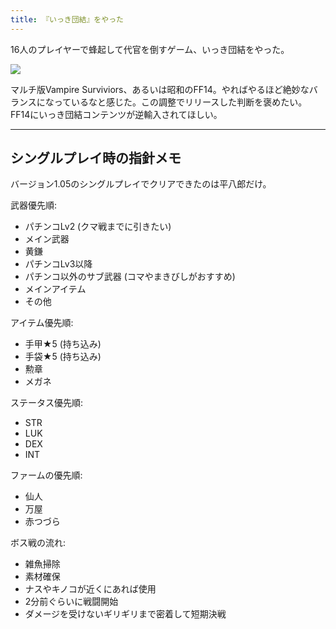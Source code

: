 ```yaml
---
title: 『いっき団結』をやった
---
```

16人のプレイヤーで蜂起して代官を倒すゲーム、いっき団結をやった。

![](https://lh3.googleusercontent.com/docs/ADP-6oHgldTcAQaErz7OSRGkmqqGVotHDADdmBRl972yk8JiS6dF2VG6vGmlzjUh2Yv1wbOPnY88nmjMg_Qu6Dh0xUMoZY7-7n83qKWpEg264a7ROGXamnrScEb-YvJM-okfawq9WQaYZXPK_dJkvVaGRqvOa0VANEghw4BHJh8fuRsMlKZHHvj7EXozFCo6S1JcERLvVUR1dCsYYdJ4eAUJWzLbtrJubnrKz9sWu56Wh_rIi2v0_Vo-UXyFYl7N4yJaTP8kS-rvjF3_VK18_cJ2LunVaJ0BKB_lDx9i-w-5CIaGvFAECJAFMzJUbiEJScA3x7iql-mOdf7NT0hEkxvzDzYWpr2kllCoCQpHWZ_3vdL13_FK7lrjHWr6YCmvFBwxLtfgfuAgmyZJU9GWxTUFPk0LzhsUVm59MdKBtdSK3oxenANP-G_7ActgrRMChHZgpoimQdo_9k_g_yY_wClHJuqXDtK_GvSU5zVYhvCwtDvESweYfW4_c3Iat0BlqkqixtEP-leKodsIHM-W3fm6OsQ0XAJ_jEnFQ1lVhISPtIVs80BiP-FxEPDLB4OOWyJt2ptUUdmaoEKfrX9ODW3XNZ-B2l3Yz4oCmH1VWlrCQU6FWg-_rIuTwy7mxW5mSYCuYogLRRcA4M0JAwGNGtFUbJV8HOVZkKPXEruARujtodCEjRpSR9PAuuOUrp3V8-cbWpq24hFyFKidCcChN1fNDr1NRAGAlfq01kF8B836uyMdPQJrKUuOGxc4y5jZ3iYLNJIf_n8PnplAz21WM2YLBrMCuiZYqUP_caRtADDEyEJY1cGlCWZ8aNokV-Tb0pzCNpXmN9_Zh7HbxYAbQVm_xJxtWRdE7EPNjQp4SnoK-CCWDkHlo99f3X_Ql0vR_OGHvi_X17637re7t5x2dZFgZHixe-fiv0I_K7PP05ivXkH-t_NsFrZzzbYQlwpwRnPv3qEf0Lhcbtw7HIZfVUJBXzcMbD7r00KozdsLGX2t_WH2v4TVP6D0bcgDZFilBE9SDBDoWJwBxhYkYQA4kVZx2UzgKYnfJE0xkHg9CLt8jS8YPeMeUFTJ3isYkYjMhZ4JgaNx0rGuSDezS7lY8OKzAevC00GZ58vdKINEcJRGAjKX8lA0FjtTBPm48xeuFmtYdCGx7xiKRJvtJrsl6i9M9KKCk_-x2pDUjKFANINlNfXou2_eWZNVyZLTdVyc-rhcu2F7YEhN_-bqZbx8cohNyWp1dKHz_v7m1lim1SUMZcCrunN7uQ)

マルチ版Vampire Surviviors、あるいは昭和のFF14。やればやるほど絶妙なバランスになっているなと感じた。この調整でリリースした判断を褒めたい。FF14にいっき団結コンテンツが逆輸入されてほしい。

* * *

シングルプレイ時の指針メモ
-------------

バージョン1.05のシングルプレイでクリアできたのは平八郎だけ。

武器優先順:

*   パチンコLv2 (クマ戦までに引きたい)
*   メイン武器
*   黄鎌
*   パチンコLv3以降
*   パチンコ以外のサブ武器 (コマやまきびしがおすすめ)
*   メインアイテム
*   その他

アイテム優先順:

*   手甲★5 (持ち込み)
*   手袋★5 (持ち込み)
*   勲章
*   メガネ

ステータス優先順:

*   STR
*   LUK
*   DEX
*   INT

ファームの優先順:

*   仙人
*   万屋
*   赤つづら

ボス戦の流れ:

*   雑魚掃除
*   素材確保
*   ナスやキノコが近くにあれば使用
*   2分前ぐらいに戦闘開始
*   ダメージを受けないギリギリまで密着して短期決戦
